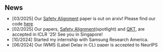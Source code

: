 <h1 id="news"></h1>

<h2 style="margin:30px 0px 10px;">News</h2>

<style>
  #scrollableDiv {
    min-height: 100px;
    height: 100px;
    overflow-y: hidden;
    opacity: 1;
    transition: height 0.5s ease-in-out, opacity 0.5s ease-in-out;
  }
</style>

<ul id="scrollableDiv" onmouseover="showScrollbar()" onmouseout="hideScrollbar()">
  <!-- <li>[Pinned to top] I am actively seeking for internship in 2025. I am happy to engage in discussions regarding potential opportunities!</li> -->
  <li>[03/2025] Our <a href="https://arxiv.org/abs/2408.15313">Safety Alignment</a> paper is out on arxiv! Please find our code <a href="https://github.com/wx-zhang/bfpo">here</a></li>
  <li>[02/2025] Our papers, <a href="https://arxiv.org/abs/2408.15313">Safety Alignment</a>(spotlight) and <a href="https://openreview.net/forum?id=XKv29sMyjF">QKT</a>, are accepted in ICLR '25! See you in Singapore!</li>
  <li>[10/2024] Started my internship with Samsung Research America.</li>
  <li>[06/2024] Our <a href="https://arxiv.org/abs/2312.00923">IWMS (Label Delay in CL)</a> paper is accepted to NeurIPS '24! Code and applications are <a href="https://botcs.github.io/label-delay/">here</a> !</li>
  <li>[06/2024] Our <a href="https://arxiv.org/abs/2308.12462">SPU</a> paper is accepted to CVPR '24! Code and applications are <a href="https://wx-zhang.github.io/spu/html/">here</a> !</li>
  <li>[01/2024] One paper accepted to ICLR '24!</li>
  <li>[07/2023] Started my internship at Oxford.</li>
  <li>[07/2023] One paper accepted to ICCV '23!</li>
  <li>[04/2023] One paper accepted to ICML'23!</li>
  <li>[01/2022] Started my Ph.D at KAUST.</li>
  <li>[12/2021] Defended my master thesis, titled <em>Factorized lifelong machine learning on non-stationary tasks: An algorithm and analysis.</em></li>
</ul>

<p></p>
<script>
  function showScrollbar() {
    var div = document.getElementById('scrollableDiv');
    div.style.height = div.scrollHeight + 'px';
    div.style.opacity = 1;
  }
  function hideScrollbar() {
    var div = document.getElementById('scrollableDiv');
    div.style.height = '100px';
    div.style.opacity = 1;
  }
</script>